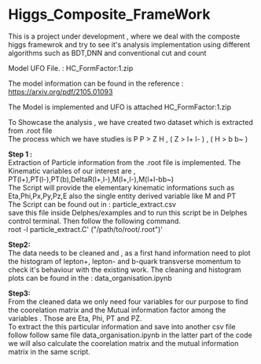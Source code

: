 # Higgs_Composite_FrameWork
This is a project under development , where we deal with the composte higgs framewrok and try to see it's analysis implementation using different algorithms such as BDT,DNN and conventional cut and count
<br/>

Model UFO File. : HC_FormFactor:1.zip <br/>

The model information can be found in the reference : https://arxiv.org/pdf/2105.01093 <br/>

The Model is implemented and UFO is attached HC_FormFactor:1.zip <br/>

To Showcase the analysis , we have created two dataset which is extracted from .root file <br/>
The process which we have studies is P P > Z H , ( Z > l+ l- ) , ( H > b b~ )

**Step 1 :** <br/> 
Extraction of Particle information from the .root file is implemented. The Kinematic variables of our interest are , PT(l+),PT(l-),PT(b),DeltaR(l+,l-),M(l+,l-),M(l+l-bb~) <br/>
The Script will provide the elementary kinematic informations such as Eta,Phi,Px,Py,Pz,E also the single entity derived variable like M and PT <br/>
The Script can be found out in : particle_extract.csv <br/>
save this file inside Delphes/examples and to run this script be in Delphes control terminal. Then follow the following command.<br/>
root -l particle_extract.C' ("/path/to/root/.root")' <br/>

**Step2:** <br/>
The data needs to be cleaned and , as a first hand information need to plot the histogram of lepton+, lepton- and b-quark transverse momentum to check it's behaviour with the existing work.
The cleaning and histogram plots can be found in the : data_organisation.ipynb <br/>

**Step3:** <br/> From the cleaned data we only need four variables for our purpose to find the coorelation matrix and the Mutual information factor among the variables . Those are Eta, Phi, PT and PZ. <br/>
To extract the this particular information and save into another csv file follow follow same file data_organisation.ipynb  in the latter part of the code we will also calculate the coorelation matrix and the mutual information matrix in the same script. <br/>

